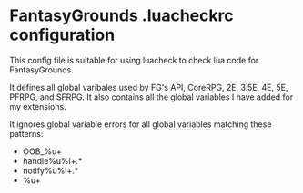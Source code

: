 # FantasyGrounds .luacheckrc configuration
This config file is suitable for using luacheck to check lua code for FantasyGrounds.

It defines all global varibales used by FG's API, CoreRPG, 2E, 3.5E, 4E, 5E, PFRPG, and SFRPG.
It also contains all the global variables I have added for my extensions.

It ignores global variable errors for all global variables matching these patterns:
* OOB_%u+
* handle%u%l+.*
* notify%u%l+.*
* %u+
